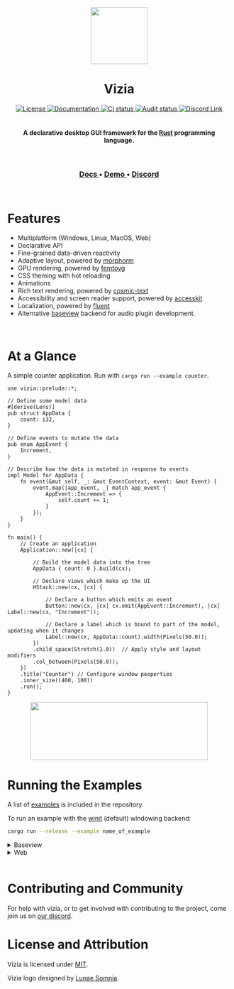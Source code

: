<div align="center"><img src="https://raw.githubusercontent.com/vizia/vizia/main/assets/branding/vizia-logo-01.png" width="128px" height="128px"/><h1>Vizia</h1></div>

<div align="center">
  <!-- License -->
  <a href="https://github.com/vizia/vizia/blob/main/LICENSE">
    <img src="https://img.shields.io/crates/l/vizia"
    alt="License" />
  </a>
  <!-- Docs -->
  <a href="https://docs.vizia.dev">
    <img src="https://img.shields.io/badge/docs-website-blue" 
      alt="Documentation" />
  </a>
  <!-- CI -->
  <a href="https://github.com/vizia/vizia/actions/workflows/build.ym">
    <img src="https://github.com/vizia/vizia/actions/workflows/build.yml/badge.svg"
      alt="CI status" />
  </a>
  <!-- docs (TODO) -->
  <!-- Audit -->
  <a href="https://github.com/vizia/vizia/actions/workflows/audit.yml">
    <img src="https://github.com/vizia/vizia/actions/workflows/audit.yml/badge.svg"
      alt="Audit status" />
  </a>
  <!-- Discord -->
  <a href="https://discord.gg/aNkTPsRm2w">
    <img src="https://img.shields.io/discord/791142189005537332.svg?label=&logo=discord&logoColor=ffffff&color=7389D8&labelColor=6A7EC2" 
      alt="Discord Link" />
  </a>
</div>

<!-- [![Crates.io](https://img.shields.io/crates/v/vizia)](https://crates.io/crates/vizia) -->
<!-- [![docs.rs](https://img.shields.io/badge/docs-website-blue)](https://docs.rs/vizia/) -->

<br/>

<h4 align="center">A declarative desktop GUI framework for the <a href="https://www.rust-lang.org/">Rust</a> programming language.</h4>

<br/>

<div align="center">
  <h3>
    <a href="https://docs.vizia.dev/"> Docs </a>
    <span>  • </span>
    <!-- <a href="https://book.vizia.dev/"> Guide </a>
    <span> | </span> -->
    <a href="https://demo.vizia.dev/"> Demo </a>
    <span>  • </span>
    <a href="https://discord.gg/aNkTPsRm2w"> Discord </a>
  </h3>
</div>

<br/>

# Features
 - Multiplatform (Windows, Linux, MacOS, Web)
 - Declarative API
 - Fine-grained data-driven reactivity
 - Adaptive layout, powered by [morphorm](https://github.com/vizia/morphorm)
 - GPU rendering, powered by [femtovg](https://github.com/femtovg/femtovg)
 - CSS theming with hot reloading
 - Animations
 - Rich text rendering, powered by [cosmic-text](https://github.com/pop-os/cosmic-text) 
 - Accessibility and screen reader support, powered by [accesskit](https://github.com/accesskit/accesskit)
 - Localization, powered by [fluent](https://github.com/projectfluent/fluent-rs)
 - Alternative [baseview](https://github.com/RustAudio/baseview) backend for audio plugin development.

<br />

# At a Glance
A simple counter application. Run with `cargo run --example counter`.
```rust, no_run
use vizia::prelude::*;

// Define some model data
#[derive(Lens)]
pub struct AppData {
    count: i32,
}

// Define events to mutate the data
pub enum AppEvent {
    Increment,
}

// Describe how the data is mutated in response to events
impl Model for AppData {
    fn event(&mut self, _: &mut EventContext, event: &mut Event) {
        event.map(|app_event, _| match app_event {
            AppEvent::Increment => {
                self.count += 1;
            }
        });
    }
}

fn main() {
    // Create an application
    Application::new(|cx| {

        // Build the model data into the tree
        AppData { count: 0 }.build(cx);

        // Declare views which make up the UI
        HStack::new(cx, |cx| {
          
            // Declare a button which emits an event
            Button::new(cx, |cx| cx.emit(AppEvent::Increment), |cx| Label::new(cx, "Increment"));

            // Declare a label which is bound to part of the model, updating when it changes
            Label::new(cx, AppData::count).width(Pixels(50.0));
        })
        .child_space(Stretch(1.0))  // Apply style and layout modifiers
        .col_between(Pixels(50.0));
    })
    .title("Counter") // Configure window peoperties
    .inner_size((400, 100))
    .run();
}
```
<div align="center"><img src="https://raw.githubusercontent.com/vizia/vizia/main/assets/images/counter.png" width="400px" height="130px"/></div>


# Running the Examples

A list of [examples](https://github.com/vizia/vizia/tree/main/examples) is included in the repository.

To run an example with the [winit](https://github.com/rust-windowing/winit) (default) windowing backend:
```bash
cargo run --release --example name_of_example
```
 <details>
<summary>Baseview</summary>
To run an example with the [baseview](https://github.com/RustAudio/baseview) windowing backend:
```bash
cargo run --release --example name_of_example --no-default-features --features baseview
```
</details>

<details>
<summary>Web</summary>
To run an example as a web application, first ensure that the `wasm32-unknown-unknown` toolchain is installed:
```bash
rustup target add wasm32-unknown-unknown
```
Then run an example with the following:
```bash
cargo run-wasm --release --example name_of_example
```
> **NOTE** - Some examples are not compatible with the web target and will intentionally panic if run on web.
</details>

<br />

# Contributing and Community

For help with vizia, or to get involved with contributing to the project, come join us on [our discord](https://discord.gg/aNkTPsRm2w).

# License and Attribution
Vizia is licensed under [MIT](https://github.com/vizia/vizia/blob/main/LICENSE).

Vizia logo designed by [Lunae Somnia](https://github.com/LunaeSomnia).
